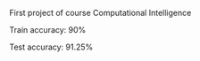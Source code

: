 <p>First project of course Computational Intelligence</p>

<p>Train accuracy: 90%</p>
<p>Test accuracy: 91.25%</p>